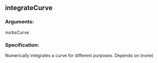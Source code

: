 ## integrateCurve
### Arguments: 
nurbsCurve
### Specification: 
Numerically integrates a curve for different purposes. Depends on (none)
